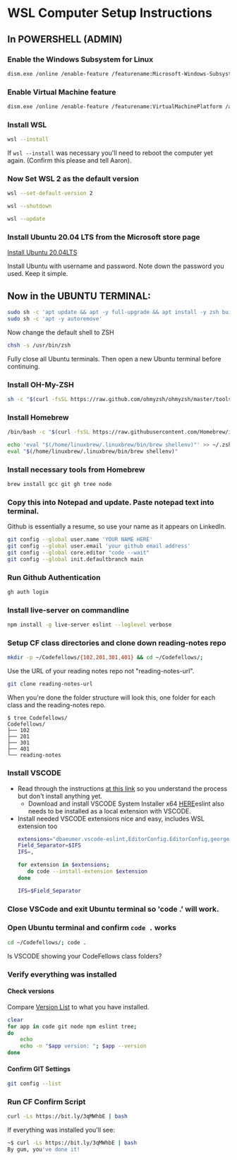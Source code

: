 # WSL Computer Setup Instructions

## In POWERSHELL (ADMIN)

### Enable the Windows Subsystem for Linux
```bash
dism.exe /online /enable-feature /featurename:Microsoft-Windows-Subsystem-Linux /all /norestart
```
### Enable Virtual Machine feature
```bash
dism.exe /online /enable-feature /featurename:VirtualMachinePlatform /all /norestart
```
### Install WSL
```bash
wsl --install
```
If `wsl --install` was necessary you'll need to reboot the computer yet again. (Confirm this please and tell Aaron).
### Now Set WSL 2 as the default version
```bash
wsl --set-default-version 2
```
```bash
wsl --shutdown
```
```bash
wsl --update
```

### Install Ubuntu 20.04 LTS from the Microsoft store page

[Install Ubuntu 20.04LTS](https://www.microsoft.com/store/apps/9n6svws3rx71)

Install Ubuntu with username and password. Note down the password you used. Keep it simple.

## Now in the UBUNTU TERMINAL:
```bash
sudo sh -c 'apt update && apt -y full-upgrade && apt install -y zsh build-essential wget ca-certificates'
sudo sh -c 'apt -y autoremove'
```
Now change the default shell to ZSH
```bash
chsh -s /usr/bin/zsh
```
Fully close all Ubuntu terminals. Then open a new Ubuntu terminal before continuing.
### Install OH-My-ZSH
```bash
sh -c "$(curl -fsSL https://raw.github.com/ohmyzsh/ohmyzsh/master/tools/install.sh)"
```
### Install Homebrew
```bash
/bin/bash -c "$(curl -fsSL https://raw.githubusercontent.com/Homebrew/install/HEAD/install.sh)"
```
```bash
echo 'eval "$(/home/linuxbrew/.linuxbrew/bin/brew shellenv)"' >> ~/.zshrc
eval "$(/home/linuxbrew/.linuxbrew/bin/brew shellenv)"
```
### Install necessary tools from Homebrew
```bash
brew install gcc git gh tree node
```
### Copy this into Notepad and update. Paste notepad text into terminal.
Github is essentially a resume, so use your name as it appears on LinkedIn.
```bash
git config --global user.name 'YOUR NAME HERE'
git config --global user.email 'your github email address'
git config --global core.editor "code --wait"
git config --global init.defaultbranch main
```
### Run Github Authentication
```bash
gh auth login
```
### Install live-server on commandline
```bash
npm install -g live-server eslint --loglevel verbose
```
### Setup CF class directories and clone down reading-notes repo
```bash
mkdir -p ~/Codefellows/{102,201,301,401} && cd ~/Codefellows/;
```
Use the URL of your reading notes repo not "reading-notes-url".
```bash
git clone reading-notes-url
```
When you're done the folder structure will look this, one folder for each class and the reading-notes repo.

```
$ tree Codefellows/
Codefellows/
├── 102
├── 201
├── 301
├── 401
└── reading-notes
```
### Install VSCODE
* Read through the instructions [at this link](https://codefellows.github.io/setup-guide/system-setup/windows/10-vscode.html) so you understand the process but don't install anything yet.
  * Download and install VSCODE System Installer x64 [HERE](https://code.visualstudio.com/docs/?dv=win64)eslint also needs to be installed as a local extension with VSCODE.
* Install needed VSCODE extensions nice and easy, includes WSL extension too
   ```bash
  extensions="dbaeumer.vscode-eslint,EditorConfig.EditorConfig,george-alisson.html-preview-vscode,ms-vscode-remote.remote-wsl,rangav.vscode-thunder-client,ritwickdey.LiveServer"
  Field_Separator=$IFS
  IFS=,

  for extension in $extensions;
	  do code --install-extension $extension
  done

  IFS=$Field_Separator
   ```

### Close VSCode and exit Ubuntu terminal so 'code .' will work.

### Open Ubuntu terminal and confirm `code .` works
```bash
cd ~/Codefellows/; code .
```
Is VSCODE showing your CodeFellows class folders? 

### Verify everything was installed
#### Check versions
Compare [Version List](https://codefellows.github.io/setup-guide/system-setup/windows/11-verify.html) to what you have installed.
```bash
clear
for app in code git node npm eslint tree;
do
	echo
	echo -n "$app version: "; $app --version
done
```
#### Confirm GIT Settings
```bash
git config --list
```

### Run CF Confirm Script
```bash
curl -Ls https://bit.ly/3qMWhbE | bash
```
If everything was installed you'll see:
```bash
~$ curl -Ls https://bit.ly/3qMWhbE | bash
By gum, you've done it!
```
